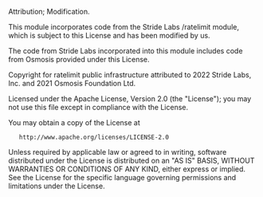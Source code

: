 Attribution; Modification.

This module incorporates code from the Stride Labs /ratelimit module, which is subject to this License and has been modified by us.
 
The code from Stride Labs incorporated into this module includes code from Osmosis provided under this License.  

Copyright for ratelimit public infrastructure attributed to 2022 Stride Labs, Inc. and 2021 Osmosis Foundation Ltd.

Licensed under the Apache License, Version 2.0 (the "License"); you may not use this file except in compliance with the License.

You may obtain a copy of the License at

       http://www.apache.org/licenses/LICENSE-2.0

Unless required by applicable law or agreed to in writing, software distributed under the License is distributed on an "AS IS" BASIS, WITHOUT WARRANTIES OR CONDITIONS OF ANY KIND, either express or implied. See the License for the specific language governing permissions and limitations under the License.
